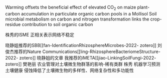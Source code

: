Warming offsets the beneficial effect of elevated CO<sub>2</sub> on maize plant-carbon accumulation in particulate organic carbon pools in a Mollisol
Soil microbial metabolism on carbon and nitrogen transformation links the crop-residue contribution to soil organic carbon

株秀的ISME 正相关表示网络不稳定

晓静姐推荐的SBB[[fan-IdentificationRhizosphereMicrobes-2022- zotero]]
刘俊杰推荐的Nature Communications[[ling-RhizosphereBacteriomeStructure-2022- zotero]]   晓静姐的文章
我推荐的iMETA[[jiao-LinkingSoilFungi-2022- zotero]]
樊艳丽  农业管理对土壤微生物群落的影响-稀有类群
株秀 机器学习预测土壤健康   侵蚀降低了土壤微生物的多样性、网络复杂性和多功能性